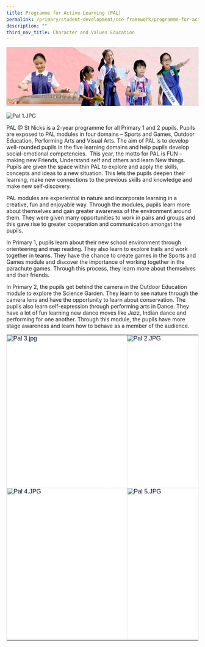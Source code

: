 ```yaml
---
title: Programme for Active Learning (PAL)
permalink: /primary/student-development/cce-framework/programme-for-active-learning-pal/
description: ""
third_nav_title: Character and Values Education
---
```

![](/images/01%20Banner%20Photos/student-development.jpg)

![Pal 1.JPG](https://chijstnicholasgirls-moe-edu-sg-admin.cwp.sg/qql/slot/u569/Primary/CCE%20Programmes/Components%20in%20cce/PAL/Pal%201.JPG)

PAL @ St Nicks is a 2-year programme for all Primary 1 and 2 pupils. Pupils are exposed to PAL modules in four domains – Sports and Games, Outdoor Education, Performing Arts and Visual Arts. The aim of PAL is to develop well-rounded pupils in the five learning domains and help pupils develop social-emotional competencies.&nbsp; This year, the motto for PAL is FUN – making new Friends, Understand self and others and learn New things. Pupils are given the space within PAL to explore and apply the skills, concepts and ideas to a new situation. This lets the pupils deepen their learning, make new connections to the previous skills and knowledge and make new self-discovery.&nbsp;

  

PAL modules are experiential in nature and incorporate learning in a creative, fun and enjoyable way. Through the modules, pupils learn more about themselves and gain greater awareness of the environment around them. They were given many opportunities to work in pairs and groups and this gave rise to greater cooperation and communication amongst the pupils.

  

In Primary 1, pupils learn about their new school environment through orienteering and map reading. They also learn to explore trails and work together in teams. They have the chance to create games in the Sports and Games module and discover the importance of working together in the parachute games. Through this process, they learn more about themselves and their friends.&nbsp;

  

In Primary 2, the pupils get behind the camera in the Outdoor Education module to explore the Science Garden. They learn to see nature through the camera lens and have the opportunity to learn about conservation. The pupils also learn self-expression through performing arts in Dance. They have a lot of fun learning new dance moves like Jazz, Indian dance and performing for one another. Through this module, the pupils have more stage awareness and learn how to behave as a member of the audience.&nbsp;  

<table style="margin: auto; outline: 0px; padding: 0px; border-collapse: collapse; clear: both; border: 1px dotted rgb(204, 204, 204); table-layout: fixed; color: rgb(0, 18, 45); font-family: Mulish, sans-serif; font-size: 16px; font-style: normal; font-variant-ligatures: normal; font-variant-caps: normal; font-weight: 400; letter-spacing: normal; orphans: 2; text-align: left; text-transform: none; white-space: normal; widows: 2; word-spacing: 0px; -webkit-text-stroke-width: 0px; background-color: rgb(255, 255, 255); text-decoration-thickness: initial; text-decoration-style: initial; text-decoration-color: initial;" class="ives_tab_kosong ive_eobj_center"><tbody style="margin: 0px; outline: 0px; padding: 0px;"><tr style="margin: 0px; outline: 0px; padding: 0px;"><td style="margin: 0px; outline: 0px; padding: 0px 15px 15px 0px; vertical-align: top; border: 1px dotted rgb(204, 204, 204);"><img style="margin: auto; outline: 0px; padding: 0px; border: none; max-width: 100%; clear: both; display: block; width: 299px; height: 384px;" class="ive_eobj_center" alt="Pal 3.jpg" width="100%" src="https://chijstnicholasgirls-moe-edu-sg-admin.cwp.sg/qql/slot/u569/Primary/CCE%20Programmes/Components%20in%20cce/PAL/Pal%203.jpg"></td><td style="margin: 0px; outline: 0px; padding: 0px 15px 15px 0px; vertical-align: top; border: 1px dotted rgb(204, 204, 204);"><img style="margin: auto; outline: 0px; padding: 0px; border: none; max-width: 100%; clear: both; display: block; width: 298px; height: 383px;" class="ive_eobj_center" alt="Pal 2.JPG" width="100%" src="https://chijstnicholasgirls-moe-edu-sg-admin.cwp.sg/qql/slot/u569/Primary/CCE%20Programmes/Components%20in%20cce/PAL/Pal%202.JPG"></td></tr><tr style="margin: 0px; outline: 0px; padding: 0px;"><td style="margin: 0px; outline: 0px; padding: 0px 15px 15px 0px; vertical-align: top; border: 1px dotted rgb(204, 204, 204);"><img style="margin: auto; outline: 0px; padding: 0px; border: none; max-width: 100%; clear: both; display: block; width: 297px; height: 382px;" class="ive_eobj_center" alt="Pal 4.JPG" width="100%" src="https://chijstnicholasgirls-moe-edu-sg-admin.cwp.sg/qql/slot/u569/Primary/CCE%20Programmes/Components%20in%20cce/PAL/Pal%204.JPG"></td><td style="margin: 0px; outline: 0px; padding: 0px 15px 15px 0px; vertical-align: top; border: 1px dotted rgb(204, 204, 204);"><img style="margin: auto; outline: 0px; padding: 0px; border: none; max-width: 100%; clear: both; display: block; width: 296px; height: 380px;" class="ive_eobj_center" alt="Pal 5.JPG" width="100%" src="https://chijstnicholasgirls-moe-edu-sg-admin.cwp.sg/qql/slot/u569/Primary/CCE%20Programmes/Components%20in%20cce/PAL/Pal%205.JPG"></td></tr></tbody></table>
